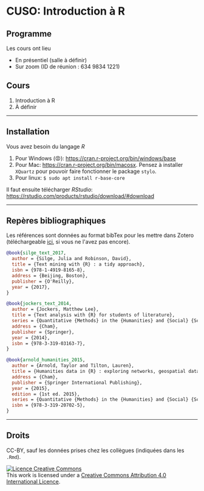 # CUSO: Introduction à R

## Programme

Les cours ont lieu

* En présentiel (salle à  définir)
* Sur zoom (ID de réunion : 634 9834 1221)

## Cours

1. Introduction à R
2. À définir

---
## Installation

Vous avez besoin du langage _R_
1. Pour Windows (😡): https://cran.r-project.org/bin/windows/base
2. Pour Mac: https://cran.r-project.org/bin/macosx. Pensez à installer `XQuartz` pour pouvoir faire fonctionner le package `stylo`.
3. Pour linux: `$ sudo apt install r-base-core`

Il faut ensuite télécharger _RStudio_: https://rstudio.com/products/rstudio/download/#download

---
## Repères bibliographiques

Les références sont données au format bibTex pour les mettre dans Zotero (téléchargeable [ici](https://www.zotero.org), si vous ne l'avez pas encore).

```bibtex
@book{silge_text_2017,
  author = {Silge, Julia and Robinson, David},
  title = {Text mining with {R} : a tidy approach},
  isbn = {978-1-4919-8165-8},
  address = {Beijing, Boston},
  publisher = {O'Reilly},
  year = {2017},
}

@book{jockers_text_2014,
  author = {Jockers, Matthew Lee},
  title = {Text analysis with {R} for students of literature},
  series = {Quantitative {Methods} in the {Humanities} and {Social} {Sciences}},
  address = {Cham},
  publisher = {Springer},
  year = {2014},
  isbn = {978-3-319-03163-7},
}

@book{arnold_humanities_2015,
  author = {Arnold, Taylor and Tilton, Lauren},
  title = {Humanities data in {R} : exploring networks, geospatial data, images, and text},
  address = {Cham},
  publisher = {Springer International Publishing},
  year = {2015},
  edition = {1st ed. 2015},
  series = {Quantitative {Methods} in the {Humanities} and {Social} {Sciences}},
  isbn = {978-3-319-20702-5},
}
```

---
## Droits
CC-BY, sauf les données prises chez les collègues (indiquées dans les ```.Rmd```).

<a rel="license" href="http://creativecommons.org/licenses/by/4.0/"><img alt="Licence Creative Commons" style="border-width:0" src="https://i.creativecommons.org/l/by/4.0/88x31.png" /></a><br />This work is licensed under a <a rel="license" href="http://creativecommons.org/licenses/by/4.0/">Creative Commons Attribution 4.0 International Licence</a>.
